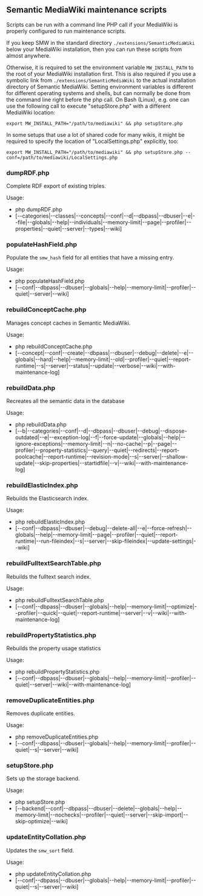 ## Semantic MediaWiki maintenance scripts

Scripts can be run with a command line PHP call if your MediaWiki is
properly configured to run maintenance scripts.

If you keep SMW in the standard directory `./extensions/SemanticMediaWiki`
below your MediaWiki installation, then you can run these scripts from
almost anywhere.

Otherwise, it is required to set the environment variable `MW_INSTALL_PATH`
to the root of your MediaWiki installation first. This is also required if
you use a symbolic link from `./extensions/SemanticMediaWiki` to the actual
installation directory of Semantic MediaWiki. Setting environment variables
is different for different operating systems and shells, but can normally be
done from the command line right before the php call. On Bash (Linux), e.g.
one can use the following call to execute "setupStore.php" with a different
MediaWiki location:

    export MW_INSTALL_PATH="/path/to/mediawiki" && php setupStore.php

In some setups that use a lot of shared code for many wikis, it might be
required to specify the location of "LocalSettings.php" explicitly, too:

```
export MW_INSTALL_PATH="/path/to/mediawiki" && php setupStore.php --conf=/path/to/mediawiki/LocalSettings.php
```

### dumpRDF.php

Complete RDF export of existing triples.

Usage:
- php dumpRDF.php
- [--categories|--classes|--concepts|--conf|--d|--dbpass|--dbuser|--e|--file|--globals|--help|--individuals|--memory-limit|--page|--profiler|--properties|--quiet|--server|--types|--wiki]

### populateHashField.php

Populate the `smw_hash` field for all entities that have a missing entry.

Usage:
- php populateHashField.php
- [--conf|--dbpass|--dbuser|--globals|--help|--memory-limit|--profiler|--quiet|--server|--wiki]

### rebuildConceptCache.php

Manages concept caches in Semantic MediaWiki.

Usage:
- php rebuildConceptCache.php
- [--concept|--conf|--create|--dbpass|--dbuser|--debug|--delete|--e|--globals|--hard|--help|--memory-limit|--old|--profiler|--quiet|--report-runtime|--s|--server|--status|--update|--verbose|--wiki|--with-maintenance-log]

### rebuildData.php

Recreates all the semantic data in the database

Usage:
- php rebuildData.php
- [--b|--categories|--conf|--d|--dbpass|--dbuser|--debug|--dispose-outdated|--e|--exception-log|--f|--force-update|--globals|--help|--ignore-exceptions|--memory-limit|--n|--no-cache|--p|--page|--profiler|--property-statistics|--query|--quiet|--redirects|--report-poolcache|--report-runtime|--revision-mode|--s|--server|--shallow-update|--skip-properties|--startidfile|--v|--wiki|--with-maintenance-log]

### rebuildElasticIndex.php

Rebuilds the Elasticsearch index.

Usage:
- php rebuildElasticIndex.php
- [--conf|--dbpass|--dbuser|--debug|--delete-all|--e|--force-refresh|--globals|--help|--memory-limit|--page|--profiler|--quiet|--report-runtime|--run-fileindex|--s|--server|--skip-fileindex|--update-settings|--wiki]

### rebuildFulltextSearchTable.php

Rebuilds the fulltext search index.

Usage:
- php rebuildFulltextSearchTable.php
- [--conf|--dbpass|--dbuser|--globals|--help|--memory-limit|--optimize|--profiler|--quick|--quiet|--report-runtime|--server|--v|--wiki|--with-maintenance-log]

### rebuildPropertyStatistics.php

Rebuilds the property usage statistics

Usage:
- php rebuildPropertyStatistics.php
- [--conf|--dbpass|--dbuser|--globals|--help|--memory-limit|--profiler|--quiet|--server|--wiki|--with-maintenance-log]

### removeDuplicateEntities.php

Removes duplicate entities.

Usage:
- php removeDuplicateEntities.php
- [--conf|--dbpass|--dbuser|--globals|--help|--memory-limit|--profiler|--quiet|--s|--server|--wiki]

### setupStore.php

Sets up the storage backend.

Usage:
- php setupStore.php
- [--backend|--conf|--dbpass|--dbuser|--delete|--globals|--help|--memory-limit|--nochecks|--profiler|--quiet|--server|--skip-import|--skip-optimize|--wiki]

### updateEntityCollation.php

Updates the `smw_sort` field.

Usage:
- php updateEntityCollation.php
- [--conf|--dbpass|--dbuser|--globals|--help|--memory-limit|--profiler|--quiet|--s|--server|--wiki]
